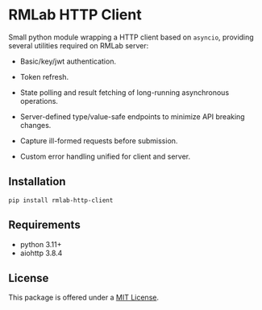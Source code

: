 # RMLab HTTP Client

Small python module wrapping a HTTP client based on `asyncio`, providing several utilities required on RMLab server:

* Basic/key/jwt authentication.

* Token refresh.

* State polling and result fetching of long-running asynchronous operations.

* Server-defined type/value-safe endpoints to minimize API breaking changes.

* Capture ill-formed requests before submission.

* Custom error handling unified for client and server.

## Installation

```
pip install rmlab-http-client
```

## Requirements

* python 3.11+
* aiohttp 3.8.4

## License

This package is offered under a [MIT License](LICENSE).
